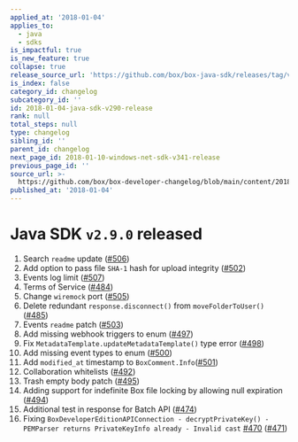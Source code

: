 ```yaml
---
applied_at: '2018-01-04'
applies_to:
  - java
  - sdks
is_impactful: true
is_new_feature: true
collapse: true
release_source_url: 'https://github.com/box/box-java-sdk/releases/tag/v2.9.0'
is_index: false
category_id: changelog
subcategory_id: ''
id: 2018-01-04-java-sdk-v290-release
rank: null
total_steps: null
type: changelog
sibling_id: ''
parent_id: changelog
next_page_id: 2018-01-10-windows-net-sdk-v341-release
previous_page_id: ''
source_url: >-
  https://github.com/box/box-developer-changelog/blob/main/content/2018/01-04-java-sdk-v290-release.md
published_at: '2018-01-04'
---
```

# Java SDK `v2.9.0` released

1. Search `readme` update ([#506](https://github.com/box/box-java-sdk/pull/506))
2. Add option to pass file `SHA-1` hash for upload integrity ([#502](https://github.com/box/box-java-sdk/pull/502))
3. Events log limit ([#507](https://github.com/box/box-java-sdk/pull/507))
4. Terms of Service ([#484](https://github.com/box/box-java-sdk/pull/484))
5. Change `wiremock` port ([#505](https://github.com/box/box-java-sdk/pull/505))
6. Delete redundant `response.disconnect()` from `moveFolderToUser()` ([#485](https://github.com/box/box-java-sdk/pull/485))
7. Events `readme` patch ([#503](https://github.com/box/box-java-sdk/pull/503))
8. Add missing webhook triggers to enum ([#497](https://github.com/box/box-java-sdk/pull/497))
9. Fix `MetadataTemplate.updateMetadataTemplate()` type error ([#498](https://github.com/box/box-java-sdk/pull/498))
10. Add missing event types to enum ([#500](https://github.com/box/box-java-sdk/pull/500))
11. Add `modified_at` timestamp to `BoxComment.Info`([#501](https://github.com/box/box-java-sdk/pull/501))
12. Collaboration whitelists ([#492](https://github.com/box/box-java-sdk/pull/492))
13. Trash empty body patch ([#495](https://github.com/box/box-java-sdk/pull/495))
14. Adding support for indefinite Box file locking by allowing null expiration ([#494](https://github.com/box/box-java-sdk/pull/494))
15. Additional test in response for Batch API ([#474](https://github.com/box/box-java-sdk/pull/474))
16. Fixing `BoxDeveloperEditionAPIConnection - decryptPrivateKey() - PEMParser returns PrivateKeyInfo already - Invalid cast` [#470](https://github.com/box/box-java-sdk/pull/470) ([#471](https://github.com/box/box-java-sdk/pull/471))